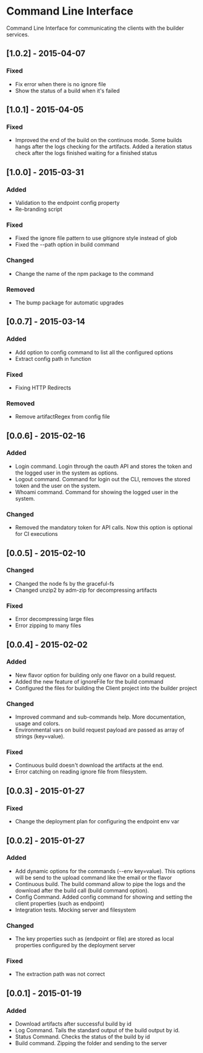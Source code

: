 # Command Line Interface
  
Command Line Interface for communicating the clients with the builder services.

## [1.0.2] - 2015-04-07

### Fixed
- Fix error when there is no ignore file
- Show the status of a build when it's failed

## [1.0.1] - 2015-04-05

### Fixed
- Improved the end of the build on the continuos mode. Some builds hangs after the logs checking for the artifacts. Added a iteration status check after the logs finished waiting for a finished status

## [1.0.0] - 2015-03-31

### Added
- Validation to the endpoint config property
- Re-branding script

### Fixed
- Fixed the ignore file pattern to use gitignore style instead of glob
- Fixed the --path option in build command

### Changed
- Change the name of the npm package to the command

### Removed 
- The bump package for automatic upgrades

## [0.0.7] - 2015-03-14

### Added
- Add option to config command to list all the configured options
- Extract config path in function

### Fixed
- Fixing HTTP Redirects

### Removed 
- Remove artifactRegex from config file

## [0.0.6] - 2015-02-16
### Added
- Login command. Login through the oauth API and stores the token and the logged user in the system as options.
- Logout command. Command for login out the CLI, removes the stored token and the user on the system.
- Whoami command. Command for showing the logged user in the system.

### Changed
- Removed the mandatory token for API calls. Now this option is optional for CI executions

## [0.0.5] - 2015-02-10

### Changed
- Changed the node fs by the graceful-fs
- Changed unzip2 by adm-zip for decompressing artifacts

### Fixed
- Error decompressing large files
- Error zipping to many files

## [0.0.4] - 2015-02-02
### Added
- New flavor option for building only one flavor on a build request.
- Added the new feature of ignoreFile for the build command
- Configured the files for building the Client project into the builder project

### Changed
- Improved command and sub-commands help. More documentation, usage and colors.
- Environmental vars on build request payload are passed as array of strings (key=value).

### Fixed
- Continuous build doesn't download the artifacts at the end.
- Error catching on reading ignore file from filesystem.

## [0.0.3] - 2015-01-27
### Fixed
- Change the deployment plan for configuring the endpoint env var

## [0.0.2] - 2015-01-27
### Added
- Add dynamic options for the commands (--env key=value). This options will be send to the upload command like the email or the flavor
- Continuous build. The build command allow to pipe the logs and the download after the build call (build command option). 
- Config Command. Added config command for showing and setting the client properties (such as endpoint)
- Integration tests. Mocking server and filesystem

### Changed
- The key properties such as (endpoint or file) are stored as local properties configured by the deployment server

### Fixed
- The extraction path was not correct

## [0.0.1] - 2015-01-19
### Added
- Download artifacts after successful build by id
- Log Command. Tails the standard output of the build output by id.
- Status Command. Checks the status of the build by id
- Build command. Zipping the folder and sending to the server
